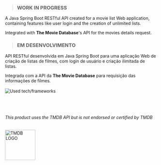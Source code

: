 >### WORK IN PROGRESS

A Java Spring Boot RESTful API created for a movie list Web application, containing features like user login and the creation of unlimited lists.

Integrated with **The Movie Database**'s API for the movies details request.

>### EM DESENVOLVIMENTO

API RESTful desenvolvida em Java Spring Boot para uma aplicação Web de criação de listas de filmes, com login de usuário e criação ilimitada de listas.

Integrada com a API da **The Movie Database** para requisição das informações de filmes.
\
\
![Used tech/frameworks](https://skillicons.dev/icons?i=java,spring,hibernate,postgresql,maven)
\
\
\
<br>
###### This product uses the TMDB API but is not endorsed or certified by TMDB
<img src="https://www.themoviedb.org/assets/2/v4/logos/v2/blue_short-8e7b30f73a4020692ccca9c88bafe5dcb6f8a62a4c6bc55cd9ba82bb2cd95f6c.svg" alt="TMDB LOGO" width="100"/>
